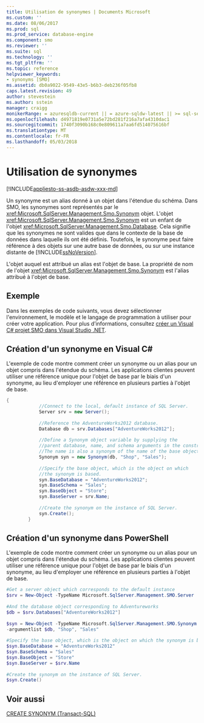 ```yaml
---
title: Utilisation de synonymes | Documents Microsoft
ms.custom: ''
ms.date: 08/06/2017
ms.prod: sql
ms.prod_service: database-engine
ms.component: smo
ms.reviewer: ''
ms.suite: sql
ms.technology: ''
ms.tgt_pltfrm: ''
ms.topic: reference
helpviewer_keywords:
- synonyms [SMO]
ms.assetid: db0a9022-9549-43e5-b6b3-deb236f05fb8
caps.latest.revision: 49
author: stevestein
ms.author: sstein
manager: craigg
monikerRange: = azuresqldb-current || = azure-sqldw-latest || >= sql-server-2016 || = sqlallproducts-allversions
ms.openlocfilehash: d4971819e0731a5e72bd281f216a7afa4310dac1
ms.sourcegitcommit: 1740f3090b168c0e809611a7aa6fd514075616bf
ms.translationtype: MT
ms.contentlocale: fr-FR
ms.lasthandoff: 05/03/2018
---
```

# <a name="using-synonyms"></a>Utilisation de synonymes
[!INCLUDE[appliesto-ss-asdb-asdw-xxx-md](../../../includes/appliesto-ss-asdb-asdw-xxx-md.md)]

  Un synonyme est un alias donné à un objet dans l'étendue du schéma. Dans SMO, les synonymes sont représentés par le <xref:Microsoft.SqlServer.Management.Smo.Synonym> objet. L'objet <xref:Microsoft.SqlServer.Management.Smo.Synonym> est un enfant de l'objet <xref:Microsoft.SqlServer.Management.Smo.Database>. Cela signifie que les synonymes ne sont valides que dans le contexte de la base de données dans laquelle ils ont été définis. Toutefois, le synonyme peut faire référence à des objets sur une autre base de données, ou sur une instance distante de [!INCLUDE[ssNoVersion](../../../includes/ssnoversion-md.md)].  
  
 L'objet auquel est attribué un alias est l'objet de base. La propriété de nom de l'objet <xref:Microsoft.SqlServer.Management.Smo.Synonym> est l'alias attribué à l'objet de base.  
  
## <a name="example"></a>Exemple  
 Dans les exemples de code suivants, vous devez sélectionner l'environnement, le modèle et le langage de programmation à utiliser pour créer votre application. Pour plus d’informations, consultez [créer un Visual C&#35; projet SMO dans Visual Studio .NET](../../../relational-databases/server-management-objects-smo/how-to-create-a-visual-csharp-smo-project-in-visual-studio-net.md).  
  
## <a name="creating-a-synonym-in-visual-c"></a>Création d'un synonyme en Visual C#  
 L'exemple de code montre comment créer un synonyme ou un alias pour un objet compris dans l'étendue du schéma. Les applications clientes peuvent utiliser une référence unique pour l'objet de base par le biais d'un synonyme, au lieu d'employer une référence en plusieurs parties à l'objet de base.  
  
```csharp  
{  
            //Connect to the local, default instance of SQL Server.   
            Server srv = new Server();  
  
            //Reference the AdventureWorks2012 database.   
            Database db = srv.Databases["AdventureWorks2012"];  
  
            //Define a Synonym object variable by supplying the   
            //parent database, name, and schema arguments in the constructor.   
            //The name is also a synonym of the name of the base object.   
            Synonym syn = new Synonym(db, "Shop", "Sales");  
  
            //Specify the base object, which is the object on which   
            //the synonym is based.   
            syn.BaseDatabase = "AdventureWorks2012";  
            syn.BaseSchema = "Sales";  
            syn.BaseObject = "Store";  
            syn.BaseServer = srv.Name;  
  
            //Create the synonym on the instance of SQL Server.   
            syn.Create();  
        }  
```  
  
## <a name="creating-a-synonym-in-powershell"></a>Création d'un synonyme dans PowerShell  
 L'exemple de code montre comment créer un synonyme ou un alias pour un objet compris dans l'étendue du schéma. Les applications clientes peuvent utiliser une référence unique pour l'objet de base par le biais d'un synonyme, au lieu d'employer une référence en plusieurs parties à l'objet de base.  
  
```powershell  
#Get a server object which corresponds to the default instance  
$srv = New-Object -TypeName Microsoft.SqlServer.Management.SMO.Server  
  
#And the database object corresponding to Adventureworks  
$db = $srv.Databases["AdventureWorks2012"]  
  
$syn = New-Object -TypeName Microsoft.SqlServer.Management.SMO.Synonym `  
-argumentlist $db, "Shop", "Sales"  
  
#Specify the base object, which is the object on which the synonym is based.  
$syn.BaseDatabase = "AdventureWorks2012"  
$syn.BaseSchema = "Sales"  
$syn.BaseObject = "Store"  
$syn.BaseServer = $srv.Name  
  
#Create the synonym on the instance of SQL Server.  
$syn.Create()  
```  
  
## <a name="see-also"></a>Voir aussi  
 [CREATE SYNONYM &#40;Transact-SQL&#41;](../../../t-sql/statements/create-synonym-transact-sql.md)  
  
  
